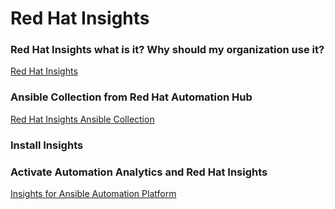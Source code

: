 # Red Hat Insights

### Red Hat Insights what is it? Why should my organization use it?
[Red Hat Insights](https://www.redhat.com/en/technologies/management/insights "Red Hat Insights")

### Ansible Collection from Red Hat Automation Hub
[Red Hat Insights Ansible Collection](https://console.redhat.com/ansible/automation-hub/repo/published/redhat/insights/docs "Red Hat Insights Ansible Collection")

### Install Insights

### Activate Automation Analytics and Red Hat Insights
[Insights for Ansible Automation Platform](https://www.ansible.com/blog/activate-insights-for-ansible-automation-platform "Insights for Ansible Automation Platform")
